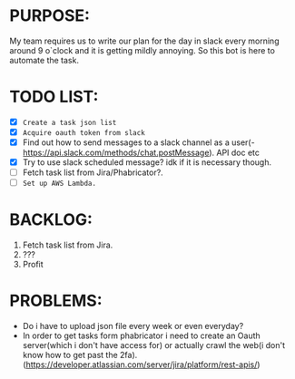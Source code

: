 # PURPOSE:
My team requires us to write our plan for the day in slack  every morning around 9 o`clock and it is getting mildly annoying. So this bot is here to automate the task.


# TODO LIST: 

- [x] `Create a task json list`
- [x] `Acquire oauth token from slack`
- [x] Find out how to send messages to a slack channel as a user(- https://api.slack.com/methods/chat.postMessage). API doc etc 
- [x] Try to use slack scheduled message? idk if it is necessary though. 
- [ ] Fetch task list from Jira/Phabricator?.
- [ ] `Set up AWS Lambda.`

# BACKLOG:

1. Fetch task list from Jira.
2. ???
3. Profit

# PROBLEMS:
- Do i have to upload json file every week or even everyday?
- In order to get tasks form phabricator i need to create an Oauth server(which i don't have access for) or actually crawl the web(i don't know how to get past the 2fa).
(https://developer.atlassian.com/server/jira/platform/rest-apis/)